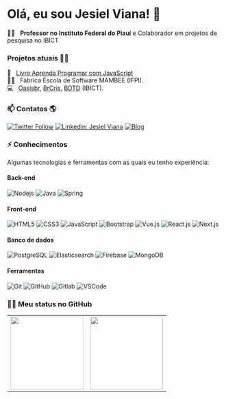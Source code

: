 # Olá, eu sou Jesiel Viana! 👋

🧑‍🏫  &nbsp; **Professor no Instituto Federal do Piauí** e Colaborador em projetos de pesquisa no IBICT <br>

### Projetos atuais 👨‍💻
📘  &nbsp; [Livro Aprenda Programar com JavaScript](https://www.amazon.com.br/dp/B0D522X242)<br>
🧑‍💻  &nbsp; Fábrica Escola de Software MAMBEE (IFPI). <br>
💻  &nbsp; [Oasisbr](https://oasisbr.ibict.br/vufind/), [BrCris](https://brcris.ibict.br/), [BDTD](https://bdtd.ibict.br/vufind/) (IBICT). <br>

### 📫 Contatos 🌎
[![Twitter Follow](https://img.shields.io/twitter/follow/jesielviana?style=social)](https://twitter.com/jesielviana)
[![Linkedin: Jesiel Viana](https://img.shields.io/badge/-Linkedin-blue?style=flat-square&logo=Linkedin&logoColor=white&link=https://www.linkedin.com/in/jesielviana/)](https://www.linkedin.com/in/jesielviana/)
[![Blog](https://img.shields.io/badge/-Blog-1b212d?style=flat-square&logo=gatsby&logoColor=white&link=https://jesielviana.vercel.app)](https://jesielviana.vercel.app)

### ⚡ Conhecimentos

Algumas tecnologias e ferramentas com as quais eu tenho experiência:
#### Back-end
![Nodejs](https://img.shields.io/badge/-Nodejs-339933?style=flat-square&logo=Node.js&logoColor=white) 
![Java](https://img.shields.io/badge/-Java-007396?style=flat-square&logo=openjdk&logoColor=white) 
![Spring](https://img.shields.io/badge/-Spring-339933?style=flat-square&logo=Spring&logoColor=white) 

#### Front-end
![HTML5](https://img.shields.io/badge/-HTML5-E34F26?style=flat-square&logo=html5&logoColor=white) 
![CSS3](https://img.shields.io/badge/-CSS3-1572B6?style=flat-square&logo=css3) 
![JavaScript](https://img.shields.io/badge/-JavaScript-black?style=flat-square&logo=javascript) 
![Bootstrap](https://img.shields.io/badge/-Bootstrap-563D7C?style=flat-square&logo=bootstrap) 
![Vue.js](https://img.shields.io/badge/-Vue.js-333333?style=flat-square&logo=vue.js)
![React.js](https://img.shields.io/badge/-React.js-333333?style=flat-square&logo=react)
![Next.js](https://img.shields.io/badge/-Next.js-333333?style=flat-square&logo=next.js)

#### Banco de dados
![PostgreSQL](https://img.shields.io/badge/-PostgreSQL-4479A1?style=flat-square&logo=postgresql&logoColor=white)
![Elasticsearch](https://img.shields.io/badge/Elasticsearch-009de1?style=flat-square&logo=elasticsearch&logoColor=white)
![Firebase](https://img.shields.io/badge/Firebase-FFCA28?style=flat-square&logo=firebase&logoColor=white)
![MongoDB](https://img.shields.io/badge/-MongoDB-black?style=flat-square&logo=mongodb)

#### Ferramentas
![Git](https://img.shields.io/badge/-Git-black?style=flat-square&logo=git)
![GitHub](https://img.shields.io/badge/-GitHub-181717?style=flat-square&logo=github)
![Gitlab](https://img.shields.io/badge/-Gitlab-orange?style=flat-square&logo=gitlab)
![VSCode](https://img.shields.io/badge/-VSCode-007ACC?style=flat-square&logo=visual-studio-code&logoColor=white)


### 🧑‍💻 Meu status no GitHub
<div>
  <table style="margin: 0 auto;" align="center">
    <tr>
      <td>
        <img height="170px" src="https://github-readme-streak-stats.herokuapp.com/?user=jesielviana"/>
      </td>
      <td>
        <img height="170px" src="https://github-readme-stats.vercel.app/api/top-langs/?username=jesielviana&layout=compact&count_private=true"/>
      </td>
    </tr>
  </table>
</div>

